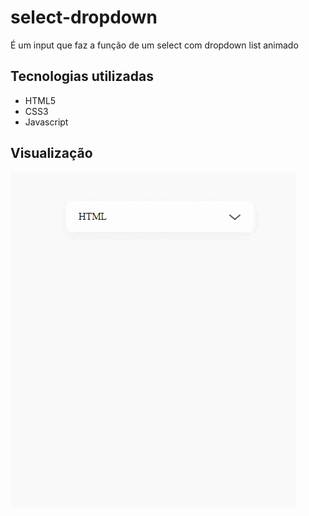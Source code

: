 # select-dropdown
É um input que faz a função de um select com dropdown list animado

## Tecnologias utilizadas
<ul>
  <li>HTML5</li>
  <li>CSS3</li>
  <li>Javascript</li>
</ul>

## Visualização

<img src="Video_1662902239.gif">
